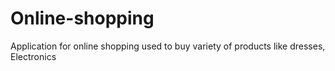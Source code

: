 # Online-shopping
Application for online shopping
used to buy variety of products like dresses, Electronics
